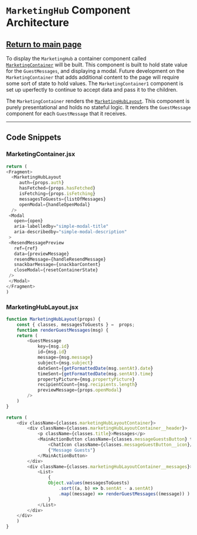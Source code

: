 # `MarketingHub` Component Architecture

## [Return to main page](../README.md)

To display the `MarketingHub` a container component called [`MarketingContainer`](#marketingcontainer.jsx) will be built. This component is built to hold state value for the `GuestMessages`, and displaying a modal. Future development on the `MarketingContainer` that adds additional content to the page will require some sort of state to hold values. The `MarketingContainer1` component is set up uperfectly to continue to accept data and pass it to the children.

The `MarketingContainer` renders the [`MarketingHubLayout`](#marketinghublayout.jsx). This component is purely presentational and holds no stateful logic. It renders the `GuestMessage` component for each `GuestMessage` that it receives.

___

## Code Snippets


### MarketingContainer.jsx 

```javascript
return (
<Fragment>
  <MarketingHubLayout
	 auth={props.auth}
	 hasFetched={props.hasFetched}
	 isFetching={props.isFetching}
	 messagesToGuests={listOfMessages}
	 openModal={handleOpenModal}
  />
 <Modal
   open={open}
   aria-labelledby="simple-modal-title"
   aria-describedby="simple-modal-description"
 >
 <ResendMessagePreview
   ref={ref}
   data={previewMessage}
   resendMessage={handleResendMessage}
   snackbarMessage={snackbarContent}
   closeModal={resetContainerState}
 />
 </Modal>
</Fragment>
)
```

### MarketingHubLayout.jsx

```javascript
function MarketingHubLayout(props) {
	const { classes, messagesToGuests } =  props;
	function renderGuestMessages(msg) {
	return (
		<GuestMessage 
			key={msg.id}
			id={msg.id}
			message={msg.message}
			subject={msg.subject}
			dateSent={getFormattedDate(msg.sentAt).date}
			timeSent={getFormattedDate(msg.sentAt).time}
			propertyPicture={msg.propertyPicture}
			recipientCount={msg.recipients.length}
			previewMessage={props.openModal}
		/>
	)
}
	
return (
	<div className={classes.marketingHubLayoutContainer}>
		<div className={classes.marketingHubLayoutContainer__header}>
			<p className={classes.title}>Messages</p>
			<MainActionButton className={classes.messageGuestsButton} to={"/message-guests"}>
				<ChatIcon className={classes.messageGuestButton__icon}/>
				{"Message Guests"}
			</MainActionButton>
		</div>
		<div className={classes.marketingHubLayoutContainer__messages}>
			<List>
				{
				Object.values(messagesToGuests)
					.sort((a, b) => b.sentAt - a.sentAt)
					.map((message) => renderGuestMessages((message)) )
				}
			</List>	
		</div>
	</div>
	)
}
```